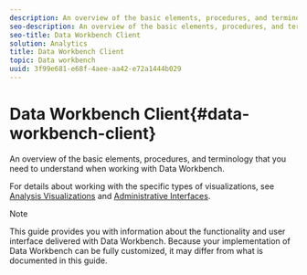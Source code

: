 ```yaml
---
description: An overview of the basic elements, procedures, and terminology that you need to understand when working with Data Workbench.
seo-description: An overview of the basic elements, procedures, and terminology that you need to understand when working with Data Workbench.
seo-title: Data Workbench Client
solution: Analytics
title: Data Workbench Client
topic: Data workbench
uuid: 3f99e681-e68f-4aee-aa42-e72a1444b029
---
```


# Data Workbench Client{#data-workbench-client}

An overview of the basic elements, procedures, and terminology that you need to understand when working with Data Workbench.

For details about working with the specific types of visualizations, see [Analysis Visualizations](../../home/c-get-started/c-analysis-vis/c-analysis-vis.md#concept-cb5b9716d3404b2b888a55b3efec1fa5) and [Administrative Interfaces](../../home/c-get-started/c-admin-intrf/c-admin-intrf.md#concept-855c1a91e1a948969fab592adca15f74).

>[!NOTE]
>
>This guide provides you with information about the functionality and user interface delivered with Data Workbench. Because your implementation of Data Workbench can be fully customized, it may differ from what is documented in this guide.

